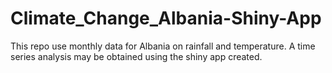 # Climate_Change_Albania-Shiny-App
This repo use monthly data for Albania on rainfall and temperature. A time series analysis may be obtained using the shiny app created.
